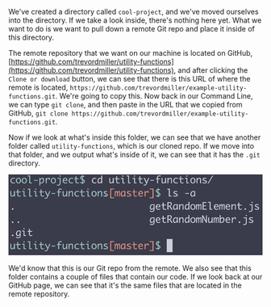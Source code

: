 We've created a directory called `cool-project`, and we've moved ourselves into the directory. If we take a look inside, there's nothing here yet. What we want to do is we want to pull down a remote Git repo and place it inside of this directory.

The remote repository that we want on our machine is located on GitHub, [https://github.com/trevordmiller/utility-functions](https://github.com/trevordmiller/utility-functions), and after clicking the `Clone or download` button, we can see that there is this URL of where the remote is located, `https://github.com/trevordmiller/example-utility-functions.git`. We're going to copy this. Now back in our Command Line, we can type `git clone`, and then paste in the URL that we copied from GitHub, `git clone https://github.com/trevordmiller/example-utility-functions.git`.

Now if we look at what's inside this folder, we can see that we have another folder called `utility-functions`, which is our cloned repo. If we move into that folder, and we output what's inside of it, we can see that it has the `.git` directory.

![.git file in directory](../images/misc-practical-git-copy-remote-repos-to-local-machines-with-git-clone-git-in-file.png)

We'd know that this is our Git repo from the remote. We also see that this folder contains a couple of files that contain our code. If we look back at our GitHub page, we can see that it's the same files that are located in the remote repository.